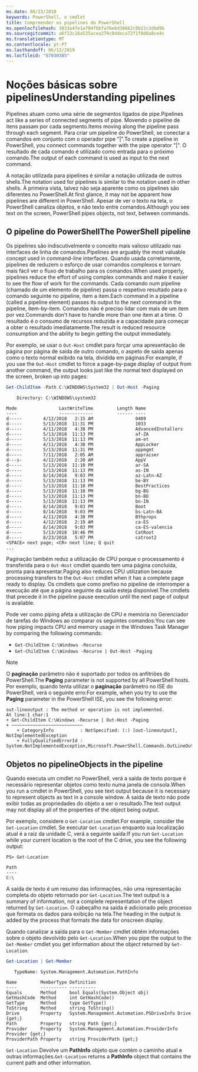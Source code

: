 ```yaml
---
ms.date: 08/23/2018
keywords: PowerShell, o cmdlet
title: Compreender os pipelines do PowerShell
ms.openlocfilehash: 3033a4fe1a704fbbfa76e6d38662c8b22c3dbd9b
ms.sourcegitcommit: a6f13c16a535acea279c0ddeca72f1f0d8a8ce4c
ms.translationtype: MT
ms.contentlocale: pt-PT
ms.lasthandoff: 06/12/2019
ms.locfileid: "67030385"
---
```

# <a name="understanding-pipelines"></a><span data-ttu-id="e9051-103">Noções básicas sobre pipelines</span><span class="sxs-lookup"><span data-stu-id="e9051-103">Understanding pipelines</span></span>

<span data-ttu-id="e9051-104">Pipelines atuam como uma série de segmentos ligados de pipe.</span><span class="sxs-lookup"><span data-stu-id="e9051-104">Pipelines act like a series of connected segments of pipe.</span></span> <span data-ttu-id="e9051-105">Movendo o pipeline de itens passam por cada segmento.</span><span class="sxs-lookup"><span data-stu-id="e9051-105">Items moving along the pipeline pass through each segment.</span></span> <span data-ttu-id="e9051-106">Para criar um pipeline do PowerShell, se conectar a comandos em conjunto com o operador pipe "|".</span><span class="sxs-lookup"><span data-stu-id="e9051-106">To create a pipeline in PowerShell, you connect commands together with the pipe operator "|".</span></span> <span data-ttu-id="e9051-107">O resultado de cada comando é utilizado como entrada para o próximo comando.</span><span class="sxs-lookup"><span data-stu-id="e9051-107">The output of each command is used as input to the next command.</span></span>

<span data-ttu-id="e9051-108">A notação utilizada para pipelines é similar a notação utilizada de outros shells.</span><span class="sxs-lookup"><span data-stu-id="e9051-108">The notation used for pipelines is similar to the notation used in other shells.</span></span> <span data-ttu-id="e9051-109">À primeira vista, talvez não seja aparente como os pipelines são diferentes no PowerShell.</span><span class="sxs-lookup"><span data-stu-id="e9051-109">At first glance, it may not be apparent how pipelines are different in PowerShell.</span></span> <span data-ttu-id="e9051-110">Apesar de ver o texto na tela, o PowerShell canaliza objetos, e não texto entre comandos.</span><span class="sxs-lookup"><span data-stu-id="e9051-110">Although you see text on the screen, PowerShell pipes objects, not text, between commands.</span></span>

## <a name="the-powershell-pipeline"></a><span data-ttu-id="e9051-111">O pipeline do PowerShell</span><span class="sxs-lookup"><span data-stu-id="e9051-111">The PowerShell pipeline</span></span>

<span data-ttu-id="e9051-112">Os pipelines são indiscutivelmente o conceito mais valioso utilizado nas interfaces de linha de comandos.</span><span class="sxs-lookup"><span data-stu-id="e9051-112">Pipelines are arguably the most valuable concept used in command-line interfaces.</span></span> <span data-ttu-id="e9051-113">Quando usada corretamente, pipelines de reduzem o esforço de usar comandos complexos e tornam mais fácil ver o fluxo de trabalho para os comandos.</span><span class="sxs-lookup"><span data-stu-id="e9051-113">When used properly, pipelines reduce the effort of using complex commands and make it easier to see the flow of work for the commands.</span></span> <span data-ttu-id="e9051-114">Cada comando num pipeline (chamado de um elemento de pipeline) passa o respetivo resultado para o comando seguinte no pipeline, item a item.</span><span class="sxs-lookup"><span data-stu-id="e9051-114">Each command in a pipeline (called a pipeline element) passes its output to the next command in the pipeline, item-by-item.</span></span> <span data-ttu-id="e9051-115">Comandos não é preciso lidar com mais de um item por vez.</span><span class="sxs-lookup"><span data-stu-id="e9051-115">Commands don't have to handle more than one item at a time.</span></span> <span data-ttu-id="e9051-116">O resultado é o consumo de recursos reduzida e a capacidade para começar a obter o resultado imediatamente.</span><span class="sxs-lookup"><span data-stu-id="e9051-116">The result is reduced resource consumption and the ability to begin getting the output immediately.</span></span>

<span data-ttu-id="e9051-117">Por exemplo, se usar o `Out-Host` cmdlet para forçar uma apresentação de página por página de saída de outro comando, o aspeto de saída apenas como o texto normal exibido na tela, dividida em páginas:</span><span class="sxs-lookup"><span data-stu-id="e9051-117">For example, if you use the `Out-Host` cmdlet to force a page-by-page display of output from another command, the output looks just like the normal text displayed on the screen, broken up into pages:</span></span>

```powershell
Get-ChildItem -Path C:\WINDOWS\System32 | Out-Host -Paging
```

```Output
    Directory: C:\WINDOWS\system32

Mode                LastWriteTime         Length Name
----                -------------         ------ ----
d-----        4/12/2018   2:15 AM                0409
d-----        5/13/2018  11:31 PM                1033
d-----        4/11/2018   4:38 PM                AdvancedInstallers
d-----        5/13/2018  11:13 PM                af-ZA
d-----        5/13/2018  11:13 PM                am-et
d-----        4/11/2018   4:38 PM                AppLocker
d-----        5/13/2018  11:31 PM                appmgmt
d-----        7/11/2018   2:05 AM                appraiser
d---s-        4/12/2018   2:20 AM                AppV
d-----        5/13/2018  11:10 PM                ar-SA
d-----        5/13/2018  11:13 PM                as-IN
d-----        8/14/2018   9:03 PM                az-Latn-AZ
d-----        5/13/2018  11:13 PM                be-BY
d-----        5/13/2018  11:10 PM                BestPractices
d-----        5/13/2018  11:10 PM                bg-BG
d-----        5/13/2018  11:13 PM                bn-BD
d-----        5/13/2018  11:13 PM                bn-IN
d-----        8/14/2018   9:03 PM                Boot
d-----        8/14/2018   9:03 PM                bs-Latn-BA
d-----        4/11/2018   4:38 PM                Bthprops
d-----        4/12/2018   2:19 AM                ca-ES
d-----        8/14/2018   9:03 PM                ca-ES-valencia
d-----        5/13/2018  10:46 PM                CatRoot
d-----        8/23/2018   5:07 PM                catroot2
<SPACE> next page; <CR> next line; Q quit
...
```

<span data-ttu-id="e9051-118">Paginação também reduz a utilização de CPU porque o processamento é transferida para o `Out-Host` cmdlet quando tem uma página concluída, pronta para apresentar.</span><span class="sxs-lookup"><span data-stu-id="e9051-118">Paging also reduces CPU utilization because processing transfers to the `Out-Host` cmdlet when it has a complete page ready to display.</span></span> <span data-ttu-id="e9051-119">Os cmdlets que como prefixo no pipeline de interromper a execução até que a página seguinte da saída esteja disponível.</span><span class="sxs-lookup"><span data-stu-id="e9051-119">The cmdlets that precede it in the pipeline pause execution until the next page of output is available.</span></span>

<span data-ttu-id="e9051-120">Pode ver como piping afeta a utilização de CPU e memória no Gerenciador de tarefas do Windows ao comparar os seguintes comandos:</span><span class="sxs-lookup"><span data-stu-id="e9051-120">You can see how piping impacts CPU and memory usage in the Windows Task Manager by comparing the following commands:</span></span>

- `Get-ChildItem C:\Windows -Recurse`
- `Get-ChildItem C:\Windows -Recurse | Out-Host -Paging`

> [!NOTE]
> <span data-ttu-id="e9051-121">O **paginação** parâmetro não é suportado por todos os anfitriões do PowerShell.</span><span class="sxs-lookup"><span data-stu-id="e9051-121">The **Paging** parameter is not supported by all PowerShell hosts.</span></span> <span data-ttu-id="e9051-122">Por exemplo, quando tenta utilizar o **paginação** parâmetro no ISE do PowerShell, verá o seguinte erro:</span><span class="sxs-lookup"><span data-stu-id="e9051-122">For example, when you try to use the **Paging** parameter in the PowerShell ISE, you see the following error:</span></span>
>
> ```Output
> out-lineoutput : The method or operation is not implemented.
> At line:1 char:1
> + Get-ChildItem C:\Windows -Recurse | Out-Host -Paging
> + ~~~~~~~~~~~~~~~~~~~~~~~~~~~
>     + CategoryInfo          : NotSpecified: (:) [out-lineoutput], NotImplementedException
>     + FullyQualifiedErrorId : System.NotImplementedException,Microsoft.PowerShell.Commands.OutLineOutputCommand
> ```

## <a name="objects-in-the-pipeline"></a><span data-ttu-id="e9051-123">Objetos no pipeline</span><span class="sxs-lookup"><span data-stu-id="e9051-123">Objects in the pipeline</span></span>

<span data-ttu-id="e9051-124">Quando executa um cmdlet no PowerShell, verá a saída de texto porque é necessário representar objetos como texto numa janela de consola.</span><span class="sxs-lookup"><span data-stu-id="e9051-124">When you run a cmdlet in PowerShell, you see text output because it is necessary to represent objects as text in a console window.</span></span> <span data-ttu-id="e9051-125">A saída de texto não pode exibir todas as propriedades do objeto a ser o resultado.</span><span class="sxs-lookup"><span data-stu-id="e9051-125">The text output may not display all of the properties of the object being output.</span></span>

<span data-ttu-id="e9051-126">Por exemplo, considere o `Get-Location` cmdlet.</span><span class="sxs-lookup"><span data-stu-id="e9051-126">For example, consider the `Get-Location` cmdlet.</span></span> <span data-ttu-id="e9051-127">Se executar `Get-Location` enquanto sua localização atual é a raiz da unidade C, verá a seguinte saída:</span><span class="sxs-lookup"><span data-stu-id="e9051-127">If you run `Get-Location` while your current location is the root of the C drive, you see the following output:</span></span>

```
PS> Get-Location

Path
----
C:\
```

<span data-ttu-id="e9051-128">A saída de texto é um resumo das informações, não uma representação completa do objeto retornado por `Get-Location`.</span><span class="sxs-lookup"><span data-stu-id="e9051-128">The text output is a summary of information, not a complete representation of the object returned by `Get-Location`.</span></span> <span data-ttu-id="e9051-129">O cabeçalho na saída é adicionado pelo processo que formata os dados para exibição na tela.</span><span class="sxs-lookup"><span data-stu-id="e9051-129">The heading in the output is added by the process that formats the data for onscreen display.</span></span>

<span data-ttu-id="e9051-130">Quando canalizar a saída para o `Get-Member` cmdlet obtém informações sobre o objeto devolvido pelo `Get-Location`.</span><span class="sxs-lookup"><span data-stu-id="e9051-130">When you pipe the output to the `Get-Member` cmdlet you get information about the object returned by `Get-Location`.</span></span>

```powershell
Get-Location | Get-Member
```

```Output
   TypeName: System.Management.Automation.PathInfo

Name         MemberType Definition
----         ---------- ----------
Equals       Method     bool Equals(System.Object obj)
GetHashCode  Method     int GetHashCode()
GetType      Method     type GetType()
ToString     Method     string ToString()
Drive        Property   System.Management.Automation.PSDriveInfo Drive {get;}
Path         Property   string Path {get;}
Provider     Property   System.Management.Automation.ProviderInfo Provider {get;}
ProviderPath Property   string ProviderPath {get;}
```

<span data-ttu-id="e9051-131">`Get-Location` Devolve um **PathInfo** objeto que contém o caminho atual e outras informações.</span><span class="sxs-lookup"><span data-stu-id="e9051-131">`Get-Location` returns a **PathInfo** object that contains the current path and other information.</span></span>
